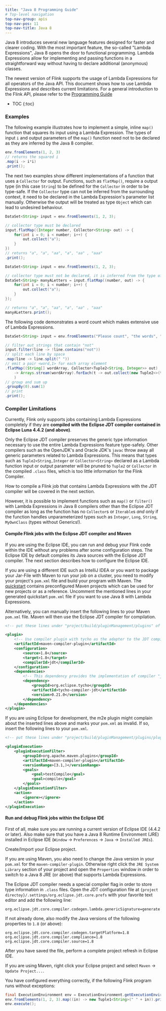 ```yaml
---
title: "Java 8 Programming Guide"
# Top-level navigation
top-nav-group: apis
top-nav-pos: 11
top-nav-title: Java 8
---
```

<!--
Licensed to the Apache Software Foundation (ASF) under one
or more contributor license agreements.  See the NOTICE file
distributed with this work for additional information
regarding copyright ownership.  The ASF licenses this file
to you under the Apache License, Version 2.0 (the
"License"); you may not use this file except in compliance
with the License.  You may obtain a copy of the License at

  http://www.apache.org/licenses/LICENSE-2.0

Unless required by applicable law or agreed to in writing,
software distributed under the License is distributed on an
"AS IS" BASIS, WITHOUT WARRANTIES OR CONDITIONS OF ANY
KIND, either express or implied.  See the License for the
specific language governing permissions and limitations
under the License.
-->

Java 8 introduces several new language features designed for faster and clearer coding. With the most important feature,
the so-called "Lambda Expressions", Java 8 opens the door to functional programming. Lambda Expressions allow for implementing and
passing functions in a straightforward way without having to declare additional (anonymous) classes.

The newest version of Flink supports the usage of Lambda Expressions for all operators of the Java API.
This document shows how to use Lambda Expressions and describes current limitations. For a general introduction to the
Flink API, please refer to the [Programming Guide](programming_guide.html)

* TOC
{:toc}

### Examples

The following example illustrates how to implement a simple, inline `map()` function that squares its input using a Lambda Expression.
The types of input `i` and output parameters of the `map()` function need not to be declared as they are inferred by the Java 8 compiler.

~~~java
env.fromElements(1, 2, 3)
// returns the squared i
.map(i -> i*i)
.print();
~~~

The next two examples show different implementations of a function that uses a `Collector` for output.
Functions, such as `flatMap()`, require a output type (in this case `String`) to be defined for the `Collector` in order to be type-safe.
If the `Collector` type can not be inferred from the surrounding context, it need to be declared in the Lambda Expression's parameter list manually.
Otherwise the output will be treated as type `Object` which can lead to undesired behaviour.

~~~java
DataSet<String> input = env.fromElements(1, 2, 3);

// collector type must be declared
input.flatMap((Integer number, Collector<String> out) -> {
    for(int i = 0; i < number; i++) {
        out.collect("a");
    }
})
// returns "a", "a", "aa", "a", "aa" , "aaa"
.print();
~~~

~~~java
DataSet<String> input = env.fromElements(1, 2, 3);

// collector type must not be declared, it is inferred from the type of the dataset
DataSet<String> manyALetters = input.flatMap((number, out) -> {
    for(int i = 0; i < number; i++) {
        out.collect("a");
    }
});

// returns "a", "a", "aa", "a", "aa" , "aaa"
manyALetters.print();
~~~

The following code demonstrates a word count which makes extensive use of Lambda Expressions.

~~~java
DataSet<String> input = env.fromElements("Please count", "the words", "but not this");

// filter out strings that contain "not"
input.filter(line -> !line.contains("not"))
// split each line by space
.map(line -> line.split(" "))
// emit a pair <word,1> for each array element
.flatMap((String[] wordArray, Collector<Tuple2<String, Integer>> out)
    -> Arrays.stream(wordArray).forEach(t -> out.collect(new Tuple2<>(t, 1)))
    )
// group and sum up
.groupBy(0).sum(1)
// print
.print();
~~~

### Compiler Limitations
Currently, Flink only supports jobs containing Lambda Expressions completely if they are **compiled with the Eclipse JDT compiler contained in Eclipse Luna 4.4.2 (and above)**.

Only the Eclipse JDT compiler preserves the generic type information necessary to use the entire Lambda Expressions feature type-safely.
Other compilers such as the OpenJDK's and Oracle JDK's `javac` throw away all generic parameters related to Lambda Expressions. This means that types such as `Tuple2<String,Integer` or `Collector<String>` declared as a Lambda function input or output parameter will be pruned to `Tuple2` or `Collector` in the compiled `.class` files, which is too little information for the Flink Compiler.

How to compile a Flink job that contains Lambda Expressions with the JDT compiler will be covered in the next section.

However, it is possible to implement functions such as `map()` or `filter()` with Lambda Expressions in Java 8 compilers other than the Eclipse JDT compiler as long as the function has no `Collector`s or `Iterable`s *and* only if the function handles unparameterized types such as `Integer`, `Long`, `String`, `MyOwnClass` (types without Generics!).

#### Compile Flink jobs with the Eclipse JDT compiler and Maven

If you are using the Eclipse IDE, you can run and debug your Flink code within the IDE without any problems after some configuration steps. The Eclipse IDE by default compiles its Java sources with the Eclipse JDT compiler. The next section describes how to configure the Eclipse IDE.

If you are using a different IDE such as IntelliJ IDEA or you want to package your Jar-File with Maven to run your job on a cluster, you need to modify your project's `pom.xml` file and build your program with Maven. The [quickstart]({{site.baseurl}}/quickstart/setup_quickstart.html) contains preconfigured Maven projects which can be used for new projects or as a reference. Uncomment the mentioned lines in your generated quickstart `pom.xml` file if you want to use Java 8 with Lambda Expressions.

Alternatively, you can manually insert the following lines to your Maven `pom.xml` file. Maven will then use the Eclipse JDT compiler for compilation.

~~~xml
<!-- put these lines under "project/build/pluginManagement/plugins" of your pom.xml -->

<plugin>
    <!-- Use compiler plugin with tycho as the adapter to the JDT compiler. -->
    <artifactId>maven-compiler-plugin</artifactId>
    <configuration>
        <source>1.8</source>
        <target>1.8</target>
        <compilerId>jdt</compilerId>
    </configuration>
    <dependencies>
        <!-- This dependency provides the implementation of compiler "jdt": -->
        <dependency>
            <groupId>org.eclipse.tycho</groupId>
            <artifactId>tycho-compiler-jdt</artifactId>
            <version>0.21.0</version>
        </dependency>
    </dependencies>
</plugin>
~~~

If you are using Eclipse for development, the m2e plugin might complain about the inserted lines above and marks your `pom.xml` as invalid. If so, insert the following lines to your `pom.xml`.

~~~xml
<!-- put these lines under "project/build/pluginManagement/plugins/plugin[groupId="org.eclipse.m2e", artifactId="lifecycle-mapping"]/configuration/lifecycleMappingMetadata/pluginExecutions" of your pom.xml -->

<pluginExecution>
    <pluginExecutionFilter>
        <groupId>org.apache.maven.plugins</groupId>
        <artifactId>maven-compiler-plugin</artifactId>
        <versionRange>[3.1,)</versionRange>
        <goals>
            <goal>testCompile</goal>
            <goal>compile</goal>
        </goals>
    </pluginExecutionFilter>
    <action>
        <ignore></ignore>
    </action>
</pluginExecution>
~~~

#### Run and debug Flink jobs within the Eclipse IDE

First of all, make sure you are running a current version of Eclipse IDE (4.4.2 or later). Also make sure that you have a Java 8 Runtime Environment (JRE) installed in Eclipse IDE (`Window` -> `Preferences` -> `Java` -> `Installed JREs`).

Create/Import your Eclipse project.

If you are using Maven, you also need to change the Java version in your `pom.xml` for the `maven-compiler-plugin`. Otherwise right click the `JRE System Library` section of your project and open the `Properties` window in order to switch to a Java 8 JRE (or above) that supports Lambda Expressions.

The Eclipse JDT compiler needs a special compiler flag in order to store type information in `.class` files. Open the JDT configuration file at `{project directoy}/.settings/org.eclipse.jdt.core.prefs` with your favorite text editor and add the following line:

~~~
org.eclipse.jdt.core.compiler.codegen.lambda.genericSignature=generate
~~~

If not already done, also modify the Java versions of the following properties to `1.8` (or above):

~~~
org.eclipse.jdt.core.compiler.codegen.targetPlatform=1.8
org.eclipse.jdt.core.compiler.compliance=1.8
org.eclipse.jdt.core.compiler.source=1.8
~~~

After you have saved the file, perform a complete project refresh in Eclipse IDE.

If you are using Maven, right click your Eclipse project and select `Maven` -> `Update Project...`.

You have configured everything correctly, if the following Flink program runs without exceptions:

~~~java
final ExecutionEnvironment env = ExecutionEnvironment.getExecutionEnvironment();
env.fromElements(1, 2, 3).map((in) -> new Tuple1<String>(" " + in)).print();
env.execute();
~~~
